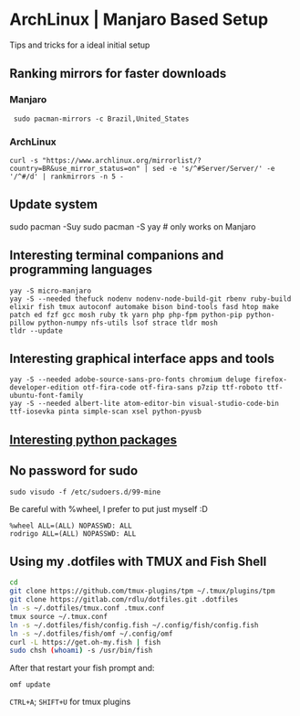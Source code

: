 <!-- toc -->

# ArchLinux | Manjaro Based Setup

Tips and tricks for a ideal initial setup

## Ranking mirrors for faster downloads

### Manjaro

     sudo pacman-mirrors -c Brazil,United_States

### ArchLinux

    curl -s "https://www.archlinux.org/mirrorlist/?country=BR&use_mirror_status=on" | sed -e 's/^#Server/Server/' -e '/^#/d' | rankmirrors -n 5 -

## Update system

   sudo pacman -Suy
   sudo pacman -S yay # only works on Manjaro

## Interesting terminal companions and programming languages

    yay -S micro-manjaro
    yay -S --needed thefuck nodenv nodenv-node-build-git rbenv ruby-build elixir fish tmux autoconf automake bison bind-tools fasd htop make patch ed fzf gcc mosh ruby tk yarn php php-fpm python-pip python-pillow python-numpy nfs-utils lsof strace tldr mosh
    tldr --update
    
## Interesting graphical interface apps and tools

    yay -S --needed adobe-source-sans-pro-fonts chromium deluge firefox-developer-edition otf-fira-code otf-fira-sans p7zip ttf-roboto ttf-ubuntu-font-family
    yay -S --needed albert-lite atom-editor-bin visual-studio-code-bin ttf-iosevka pinta simple-scan xsel python-pyusb

## [Interesting python packages](../python/initial_setup.md)

## No password for sudo

    sudo visudo -f /etc/sudoers.d/99-mine

Be careful with %wheel, I prefer to put just myself :D

    %wheel ALL=(ALL) NOPASSWD: ALL
    rodrigo ALL=(ALL) NOPASSWD: ALL

## Using my .dotfiles with TMUX and Fish Shell

```sh
cd
git clone https://github.com/tmux-plugins/tpm ~/.tmux/plugins/tpm
git clone https://gitlab.com/rdlu/dotfiles.git .dotfiles
ln -s ~/.dotfiles/tmux.conf .tmux.conf
tmux source ~/.tmux.conf
ln -s ~/.dotfiles/fish/config.fish ~/.config/fish/config.fish
ln -s ~/.dotfiles/fish/omf ~/.config/omf
curl -L https://get.oh-my.fish | fish
sudo chsh (whoami) -s /usr/bin/fish
```

After that restart your fish prompt and:
    
    omf update

`CTRL+A`; `SHIFT+U` for tmux plugins